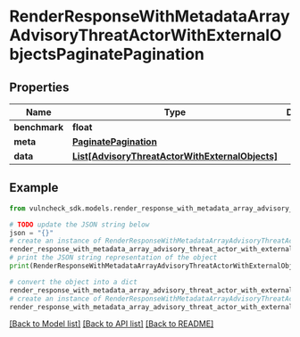 # RenderResponseWithMetadataArrayAdvisoryThreatActorWithExternalObjectsPaginatePagination


## Properties

Name | Type | Description | Notes
------------ | ------------- | ------------- | -------------
**benchmark** | **float** |  | [optional] 
**meta** | [**PaginatePagination**](PaginatePagination.md) |  | [optional] 
**data** | [**List[AdvisoryThreatActorWithExternalObjects]**](AdvisoryThreatActorWithExternalObjects.md) |  | [optional] 

## Example

```python
from vulncheck_sdk.models.render_response_with_metadata_array_advisory_threat_actor_with_external_objects_paginate_pagination import RenderResponseWithMetadataArrayAdvisoryThreatActorWithExternalObjectsPaginatePagination

# TODO update the JSON string below
json = "{}"
# create an instance of RenderResponseWithMetadataArrayAdvisoryThreatActorWithExternalObjectsPaginatePagination from a JSON string
render_response_with_metadata_array_advisory_threat_actor_with_external_objects_paginate_pagination_instance = RenderResponseWithMetadataArrayAdvisoryThreatActorWithExternalObjectsPaginatePagination.from_json(json)
# print the JSON string representation of the object
print(RenderResponseWithMetadataArrayAdvisoryThreatActorWithExternalObjectsPaginatePagination.to_json())

# convert the object into a dict
render_response_with_metadata_array_advisory_threat_actor_with_external_objects_paginate_pagination_dict = render_response_with_metadata_array_advisory_threat_actor_with_external_objects_paginate_pagination_instance.to_dict()
# create an instance of RenderResponseWithMetadataArrayAdvisoryThreatActorWithExternalObjectsPaginatePagination from a dict
render_response_with_metadata_array_advisory_threat_actor_with_external_objects_paginate_pagination_from_dict = RenderResponseWithMetadataArrayAdvisoryThreatActorWithExternalObjectsPaginatePagination.from_dict(render_response_with_metadata_array_advisory_threat_actor_with_external_objects_paginate_pagination_dict)
```
[[Back to Model list]](../README.md#documentation-for-models) [[Back to API list]](../README.md#documentation-for-api-endpoints) [[Back to README]](../README.md)


